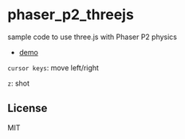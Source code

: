 phaser_p2_threejs
======================
sample code to use three.js with Phaser P2 physics

* [demo](http://abagames.sakura.ne.jp/15/phaser_p2_threejs/)

`cursor keys`: move left/right

`z`: shot

License
----------
MIT
